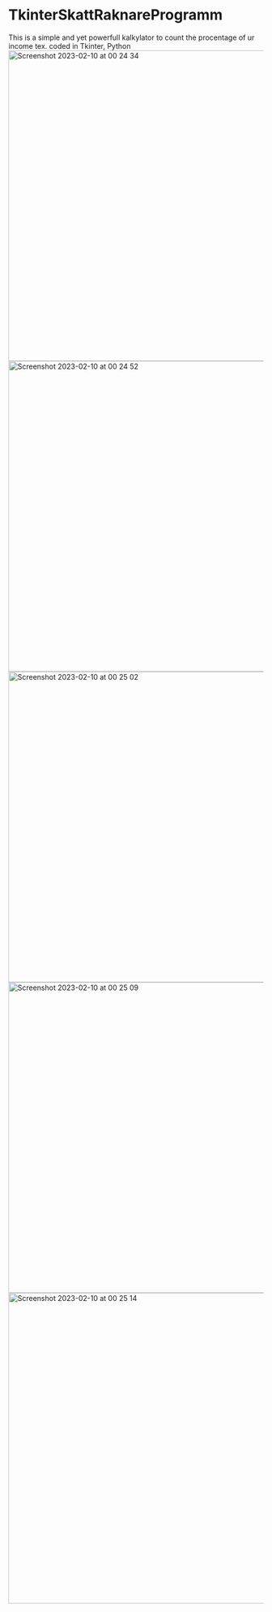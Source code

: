 # TkinterSkattRaknareProgramm
This is a simple and yet powerfull kalkylator to count the procentage of ur income tex. coded in Tkinter, Python
<img width="612" alt="Screenshot 2023-02-10 at 00 24 34" src="https://user-images.githubusercontent.com/103362419/217961955-9f42777b-4119-4bb5-b1d8-ed706f2f10e3.png">
<img width="612" alt="Screenshot 2023-02-10 at 00 24 52" src="https://user-images.githubusercontent.com/103362419/217961961-83d01189-921e-4ef7-a2c4-524554b02736.png">
<img width="612" alt="Screenshot 2023-02-10 at 00 25 02" src="https://user-images.githubusercontent.com/103362419/217961970-20e747ca-0a86-42c4-ac69-f01ce9d9fdd7.png">
<img width="612" alt="Screenshot 2023-02-10 at 00 25 09" src="https://user-images.githubusercontent.com/103362419/217961980-c1b10ecd-df30-46e9-af5e-b81d53f86123.png">
<img width="612" alt="Screenshot 2023-02-10 at 00 25 14" src="https://user-images.githubusercontent.com/103362419/217961993-95b8978f-e79d-4216-ad00-a853e8a4535d.png">
